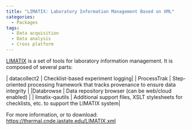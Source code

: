 ```yaml
---
title: "LIMATIX: Laboratory Information Management Based on XML"
categories:
  - Packages
tags:
  - Data acquisition
  - Data analysis
  - Cross platform
---
```

[LIMATIX](https://thermal.cnde.iastate.edu/LIMATIX.xml)  is a set of tools for laboratory information management. It is composed of several parts:

| datacollect2 | Checklist-based experiment logging|
| ProcessTrak | Step-oriented processing framework that tracks provenance to ensure data integrity |
|Databrowse | Data repository browser (can be web/cloud enabled) |
| limatix-qautils | Additional support files, XSLT stylesheets for checklists, etc. to support the LIMATIX system|

For more information, or to download: <https://thermal.cnde.iastate.edu/LIMATIX.xml>
